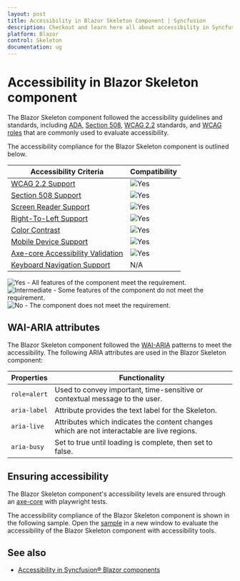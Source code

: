 ```yaml
---
layout: post
title: Accessibility in Blazor Skeleton Component | Syncfusion
description: Checkout and learn here all about accessibility in Syncfusion Blazor Skeleton component and much more.
platform: Blazor
control: Skeleton
documentation: ug
---
```


# Accessibility in Blazor Skeleton component

The Blazor Skeleton component followed the accessibility guidelines and standards, including [ADA](https://www.ada.gov/), [Section 508](https://www.section508.gov/), [WCAG 2.2](https://www.w3.org/TR/WCAG22/) standards, and [WCAG roles](https://www.w3.org/TR/wai-aria/#roles) that are commonly used to evaluate accessibility.

The accessibility compliance for the Blazor Skeleton component is outlined below.

| Accessibility Criteria | Compatibility |
| -- | -- |
| [WCAG 2.2 Support](../common/accessibility#accessibility-standards) | <img src="https://cdn.syncfusion.com/content/images/landing-page/yes.png" alt="Yes"> |
| [Section 508 Support](../common/accessibility#accessibility-standards) |<img src="https://cdn.syncfusion.com/content/images/landing-page/yes.png" alt="Yes"> |
| [Screen Reader Support](../common/accessibility#screen-reader-support) | <img src="https://cdn.syncfusion.com/content/images/landing-page/yes.png" alt="Yes"> |
| [Right-To-Left Support](../common/accessibility#right-to-left-support) | <img src="https://cdn.syncfusion.com/content/images/landing-page/yes.png" alt="Yes"> |
| [Color Contrast](../common/accessibility#color-contrast) | <img src="https://cdn.syncfusion.com/content/images/landing-page/yes.png" alt="Yes"> |
| [Mobile Device Support](../common/accessibility#mobile-device-support) | <img src="https://cdn.syncfusion.com/content/images/landing-page/yes.png" alt="Yes"> |
| [Axe-core Accessibility Validation](../common/accessibility#ensuring-accessibility) | <img src="https://cdn.syncfusion.com/content/images/landing-page/yes.png" alt="Yes"> |
| [Keyboard Navigation Support](../common/accessibility#keyboard-navigation-support) | N/A |

<style>
    .post .post-content img {
        display: inline-block;
        margin: 0.5em 0;
    }
</style>

<div><img src="https://cdn.syncfusion.com/content/images/documentation/full.png" alt="Yes"> - All features of the component meet the requirement.</div>

<div><img src="https://cdn.syncfusion.com/content/images/documentation/partial.png" alt="Intermediate"> - Some features of the component do not meet the requirement.</div>

<div><img src="https://cdn.syncfusion.com/content/images/documentation/not-supported.png" alt="No"> - The component does not meet the requirement.</div>

## WAI-ARIA attributes

The Blazor Skeleton component followed the [WAI-ARIA](https://www.w3.org/WAI/ARIA/apg/patterns/alert/) patterns to meet the accessibility. The following ARIA attributes are used in the Blazor Skeleton component:

| Properties | Functionality |
| ------------ | ----------------------- |
| `role=alert` | Used to convey important, time-sensitive or contextual message to the user. |
| `aria-label` | Attribute provides the text label for the Skeleton. |
| `aria-live` | Attributes which indicates the content changes which are not interactable are live regions. |
| `aria-busy` | Set to true until loading is complete, then set to false. |

## Ensuring accessibility

The Blazor Skeleton component's accessibility levels are ensured through an [axe-core](https://www.nuget.org/packages/Deque.AxeCore.Playwright) with playwright tests.

The accessibility compliance of the Blazor Skeleton component is shown in the following sample. Open the [sample](https://blazor.syncfusion.com/accessibility/skeleton) in a new window to evaluate the accessibility of the Blazor Skeleton component with accessibility tools.

## See also

* [Accessibility in Syncfusion&reg; Blazor components](https://blazor.syncfusion.com/documentation/common/accessibility)
